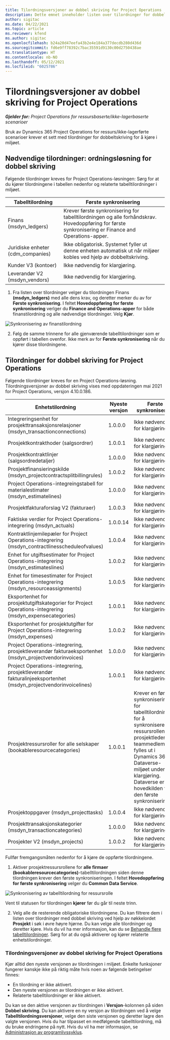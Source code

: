 ```yaml
---
title: Tilordningsversjoner av dobbel skriving for Project Operations
description: Dette emnet inneholder listen over tilordninger for dobbel skriving som kreves for Dynamics 365 Project Operations.
author: sigitac
ms.date: 04/22/2021
ms.topic: article
ms.reviewer: kfend
ms.author: sigitac
ms.openlocfilehash: b24a20d47eefa43b2e4e184a377decdb280d436d
ms.sourcegitcommit: fd6e9ff78392c7bac35591d9130c00d2750438ae
ms.translationtype: HT
ms.contentlocale: nb-NO
ms.lasthandoff: 05/12/2021
ms.locfileid: "6025786"
---
```

# <a name="project-operations-dual-write-map-versions"></a>Tilordningsversjoner av dobbel skriving for Project Operations

_**Gjelder for:** Project Operations for ressursbaserte/ikke-lagerbaserte scenarioer_

Bruk av Dynamics 365 Project Operations for ressurs/ikke-lagerførte scenarioer krever et sett med tilordninger for dobbeltskriving for å kjøre i miljøet. 

## <a name="prerequisite-maps-dual-write-orchestration-solution"></a>Nødvendige tilordninger: ordningsløsning for dobbel skriving

Følgende tilordninger kreves for Project Operations-løsningen: Sørg for at du kjører tilordningene i tabellen nedenfor og relaterte tabelltilordninger i miljøet.

| Tabelltilordning | Første synkronisering |
| --- | --- |
| Finans (msdyn_ledgers) | Krever første synkronisering for tabelltilordningen og alle forhåndskrav. Hovedoppføring for første synkronisering er Finance and Operations-apper. |
| Juridiske enheter (cdm_companies) | Ikke obligatorisk. Systemet fyller ut denne enheten automatisk ut når miljøer kobles ved hjelp av dobbeltskriving. |
| Kunder V3 (kontoer) | Ikke nødvendig for klargjøring. |
| Leverandør V2 (msdyn_vendors) | Ikke nødvendig for klargjøring. |

1. Fra listen over tilordninger velger du tilordningen Finans **(msdyn\_ledgers)** med alle dens krav, og deretter merker du av for **Første synkronisering**. I feltet **Hovedoppføring for første synkronisering** verlger du **Finance and Operations-apper** for både finanstilordning og alle nødvendige tilordninger. Velg **Kjør**.

![Synkronisering av finanstilordning](media/DW6.png)

2. Følg de samme trinnene for alle gjenværende tabelltilordninger som er oppført i tabellen ovenfor. Ikke merk av for **Første synkronisering** når du kjører disse tilordningene.

## <a name="project-operations-dual-write-maps"></a>Tilordninger for dobbel skriving for Project Operations

Følgende tilordninger kreves for en Project Operations-løsning. Tilordningsversjoner av dobbel skriving vises med oppdateringen mai 2021 for Project Operations, versjon 4.10.0.186.

| **Enhetstilordning** | **Nyeste versjon** | **Første synkronisering** |
| --- | --- | --- |
| Integreringsenhet for prosjekttransaksjonsrelasjoner (msdyn\_transactionconnections) | 1.0.0.0 | Ikke nødvendig for klargjøring. |
| Prosjektkontrakthoder (salgsordrer) | 1.0.0.1 | Ikke nødvendig for klargjøring. |
| Prosjektkontraktlinjer (salgsordredetaljer) | 1.0.0.0 | Ikke nødvendig for klargjøring. |
| Prosjektfinansieringskilde (msdyn_projectcontractsplitbillingrules) | 1.0.0.2 | Ikke nødvendig for klargjøring. |
| Project Operations-integreingstabell for materialestimater (msdyn\_estimatelines) | 1.0.0.0 | Ikke nødvendig for klargjøring. |
| Prosjektfakturaforslag V2 (fakturaer) | 1.0.0.3 | Ikke nødvendig for klargjøring. |
| Faktiske verdier for Project Operations-integrering (msdyn_actuals) | 1.0.0.14 | Ikke nødvendig for klargjøring. |
| Kontraktlinjemilepæler for Project Operations-integrering (msdyn_contractlinesscheduleofvalues) | 1.0.0.4 | Ikke nødvendig for klargjøring. |
| Enhet for utgiftsestimater for Project Operations-integrering (msdyn_estimateslines) | 1.0.0.2 | Ikke nødvendig for klargjøring. |
| Enhet for timesestimater for Project Operations-integrering (msdyn_resourceassignments) | 1.0.0.5 | Ikke nødvendig for klargjøring. |
| Eksportenhet for prosjektutgiftskategorier for Project Operations-integrering (msdyn_expensecategories) | 1.0.0.1 | Ikke nødvendig for klargjøring. |
| Eksportenhet for prosjektutgifter for Project Operations-integrering (msdyn_expenses) | 1.0.0.2 | Ikke nødvendig for klargjøring. |
| Project Operations-integrering, prosjektleverandør fakturaeksportenhet (msdyn_projectvendorinvoices) | 1.0.0.0 | Ikke nødvendig for klargjøring. |
| Project Operations-integrering, prosjektleverandør fakturalinjeeksportenhet (msdyn_projectvendorinvoicelines) | 1.0.0.1 | Ikke nødvendig for klargjøring. |
| Prosjektressursroller for alle selskaper (bookableresourcecategories) | 1.0.0.1 | Krever en første synkronisering for tabelltilordningen for å synkronisere ressursrollene for prosjektleder og teammedlem som fylles ut i Dynamics 365 Dataverse-miljøet under klargjøring. Dataverse er hovedkilden for den første synkroniseringen. |
| Prosjektoppgaver (msdyn_projecttasks) | 1.0.0.4 | Ikke nødvendig for klargjøring. |
| Prosjekttransaksjonskategorier (msdyn_transactioncategories) | 1.0.0.0 | Ikke nødvendig for klargjøring. |
| Prosjekter V2 (msdyn_projects) | 1.0.0.2 | Ikke nødvendig for klargjøring. |

Fullfør fremgangsmåten nedenfor for å kjøre de oppførte tilordningene.

1. Aktiver prosjektressursrollene for **alle firmaer (bookableresourcecategories)**-tabelltilordningen siden denne tilordningen krever den første synkroniseringen. I feltet **Hovedoppføring for første synkronisering** velger du **Common Data Service**. 

 ![Synkronisering av tabelltilordning for ressursrolle](media/6ResourceInitialSync.jpg)

 Vent til statusen for tilordningen **kjører** før du går til neste trinn.

2. Velg alle de resterende obligatoriske tilordningene. Du kan filtrere dem i listen over tilordninger med dobbel skriving ved hjelp av nøkkelordet **Prosjekt** i søk i øvre høyre hjørne. Du kan velge alle tilordninger og deretter kjøre. Hvis du vil ha mer informasjon, kan du se [Behandle flere tabelltilordninger](/dynamics365/fin-ops-core/dev-itpro/data-entities/dual-write/multiple-entity-maps). Sørg for at du også aktiverer og kjører relaterte enhetstilordninger.

### <a name="project-operations-dual-write-map-versions"></a>Tilordningsversjoner av dobbel skriving for Project Operations

Kjør alltid den nyeste versjonen av tilordningen i miljøet. Enkelte funksjoner fungerer kanskje ikke på riktig måte hvis noen av følgende betingelser finnes:

- En tilordning er ikke aktivert.
- Den nyeste versjonen av tilordningen er ikke aktivert. 
- Relaterte tabelltilordninger er ikke aktivert.

Du kan se den aktive versjonen av tilordningen i **Versjon**-kolonnen på siden **Dobbel skriving**. Du kan aktivere en ny versjon av tilordningen ved å velge **Tabelltilordningsversjoner**, velge den siste versjonen og deretter lagre den valgte versjonen. Hvis du har tilpasset en medfølgende tabelltilordning, må du bruke endringene på nytt. Hvis du vil ha mer informasjon, se [Administrasjon av programlivssyklus](/dynamics365/fin-ops-core/dev-itpro/data-entities/dual-write/app-lifecycle-management).
